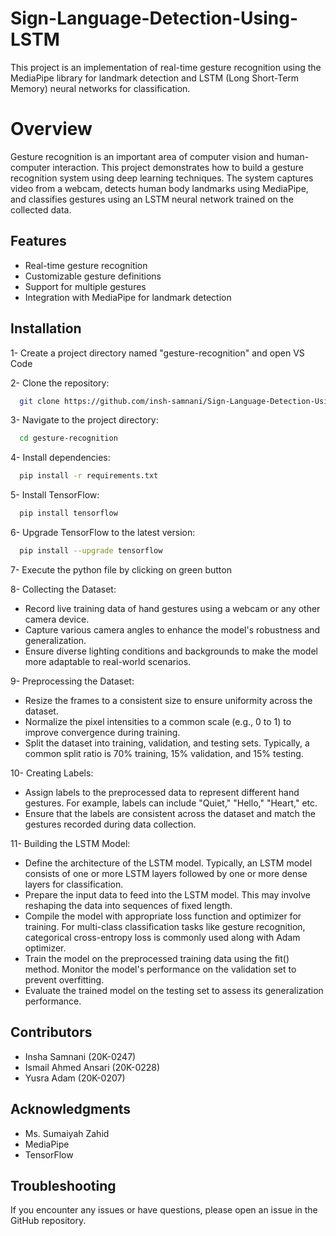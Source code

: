 # Sign-Language-Detection-Using-LSTM
This project is an implementation of real-time gesture recognition using the MediaPipe library for landmark detection and LSTM (Long Short-Term Memory) neural networks for classification.

# Overview
Gesture recognition is an important area of computer vision and human-computer interaction. This project demonstrates how to build a gesture recognition system using deep learning techniques. The system captures video from a webcam, detects human body landmarks using MediaPipe, and classifies gestures using an LSTM neural network trained on the collected data.

## Features
- Real-time gesture recognition
- Customizable gesture definitions
- Support for multiple gestures
- Integration with MediaPipe for landmark detection

## Installation

1- Create a project directory named "gesture-recognition" and open VS Code

2- Clone the repository:

```bash
  git clone https://github.com/insh-samnani/Sign-Language-Detection-Using-LSTM.git
```

3- Navigate to the project directory:

```bash
  cd gesture-recognition
```

4- Install dependencies:

```bash
  pip install -r requirements.txt
```

5- Install TensorFlow:

```bash
  pip install tensorflow
```

6- Upgrade TensorFlow to the latest version:

```bash
  pip install --upgrade tensorflow
```

7- Execute the python file by clicking on green button

8- Collecting the Dataset:
- Record live training data of hand gestures using a webcam or any other camera device.
- Capture various camera angles to enhance the model's robustness and generalization.
- Ensure diverse lighting conditions and backgrounds to make the model more adaptable to real-world scenarios.

9- Preprocessing the Dataset:
- Resize the frames to a consistent size to ensure uniformity across the dataset.
- Normalize the pixel intensities to a common scale (e.g., 0 to 1) to improve convergence during training.
- Split the dataset into training, validation, and testing sets. Typically, a common split ratio is 70% training, 15% validation, and 15% testing.

10- Creating Labels:
- Assign labels to the preprocessed data to represent different hand gestures. For example, labels can include "Quiet," "Hello," "Heart," etc.
- Ensure that the labels are consistent across the dataset and match the gestures recorded during data collection.

11- Building the LSTM Model:
- Define the architecture of the LSTM model. Typically, an LSTM model consists of one or more LSTM layers followed by one or more dense layers for classification.
- Prepare the input data to feed into the LSTM model. This may involve reshaping the data into sequences of fixed length.
- Compile the model with appropriate loss function and optimizer for training. For multi-class classification tasks like gesture recognition, categorical cross-entropy loss is commonly used along with Adam optimizer.
- Train the model on the preprocessed training data using the fit() method. Monitor the model's performance on the validation set to prevent overfitting.
- Evaluate the trained model on the testing set to assess its generalization performance.

## Contributors

- Insha Samnani (20K-0247)
- Ismail Ahmed Ansari (20K-0228)
- Yusra Adam (20K-0207)

## Acknowledgments

- Ms. Sumaiyah Zahid
- MediaPipe
- TensorFlow

## Troubleshooting
If you encounter any issues or have questions, please open an issue in the GitHub repository.

